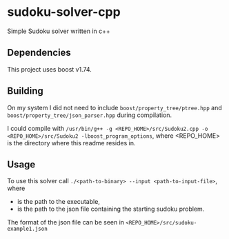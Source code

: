 # sudoku-solver-cpp
Simple Sudoku solver written in c++

## Dependencies
This project uses boost v1.74.

## Building
On my system I did not need to include `boost/property_tree/ptree.hpp` and `boost/property_tree/json_parser.hpp` during compilation.
 
I could compile with `/usr/bin/g++ -g <REPO_HOME>/src/Sudoku2.cpp -o <REPO_HOME>/src/Sudoku2 -lboost_program_options`, where <REPO_HOME> is the directory where this readme resides in.

## Usage
To use this solver call `./<path-to-binary> --input <path-to-input-file>`, where
* <path-to-binary> is the path to the executable,
* <path-to-input-file> is the path to the json file containing the starting sudoku problem.

The format of the json file can be seen in `<REPO_HOME>/src/sudoku-example1.json`
